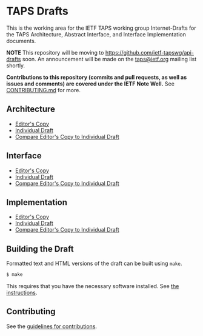# TAPS Drafts

This is the working area for the IETF TAPS working group Internet-Drafts for the TAPS Architecture, Abstract Interface, and Interface Implementation documents.

**NOTE** This repository will be moving to https://github.com/ietf-tapswg/api-drafts soon. An announcement will be made on the taps@ietf.org mailing list shortly.

**Contributions to this repository (commits and pull requests, as well as issues and comments) are covered under the IETF Note Well.** See [CONTRIBUTING.md](CONTRIBUTING.md) for more.

## Architecture

* [Editor's Copy](https://taps-api.github.io/drafts/#go.draft-ietf-taps-arch.html)
* [Individual Draft](https://tools.ietf.org/html/draft-ietf-taps-arch)
* [Compare Editor's Copy to Individual Draft](https://taps-api.github.io/drafts/#go.draft-ietf-taps-arch.diff)

## Interface

* [Editor's Copy](https://taps-api.github.io/drafts/#go.draft-ietf-taps-interface.html)
* [Individual Draft](https://tools.ietf.org/html/draft-ietf-taps-interface)
* [Compare Editor's Copy to Individual Draft](https://taps-api.github.io/drafts/#go.draft-ietf-taps-interface.diff)

## Implementation

* [Editor's Copy](https://taps-api.github.io/drafts/#go.draft-ietf-taps-impl.html)
* [Individual Draft](https://tools.ietf.org/html/draft-ietf-taps-impl)
* [Compare Editor's Copy to Individual Draft](https://taps-api.github.io/drafts/#go.draft-ietf-taps-impl.diff)


## Building the Draft

Formatted text and HTML versions of the draft can be built using `make`.

```sh
$ make
```

This requires that you have the necessary software installed.  See
[the instructions](https://github.com/martinthomson/i-d-template/blob/master/doc/SETUP.md).


## Contributing

See the
[guidelines for contributions](https://github.com/taps-api/drafts/blob/master/CONTRIBUTING.md).
